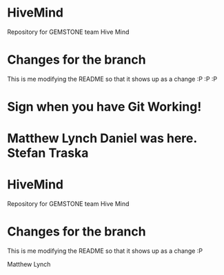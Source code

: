 # HiveMind
Repository for GEMSTONE team Hive Mind

# Changes for the branch
This is me modifying the README so that it shows up as a change :P :P :P

# Sign when you have Git Working!
Matthew Lynch
Daniel was here.
Stefan Traska
=======
# HiveMind
Repository for GEMSTONE team Hive Mind

# Changes for the branch
This is me modifying the README so that it shows up as a change :P

Matthew Lynch
